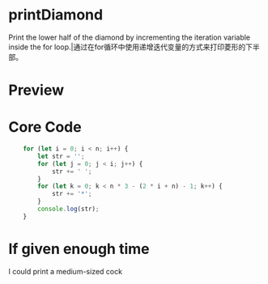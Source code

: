 # printDiamond
Print the lower half of the diamond by incrementing the iteration variable inside the for loop.|通过在for循环中使用递增迭代变量的方式来打印菱形的下半部。

# Preview
<!-- ![image](​https://github.com/Lumberjackisok/printDiamond/blob/main/dshafshreahe.png) -->

# Core Code
```javascript
    for (let i = 0; i < n; i++) {
        let str = '';
        for (let j = 0; j < i; j++) {
            str += ' ';
        }
        for (let k = 0; k < n * 3 - (2 * i + n) - 1; k++) {
            str += '*';
        }
        console.log(str);
    }
```

# If given enough time
I could print a medium-sized cock